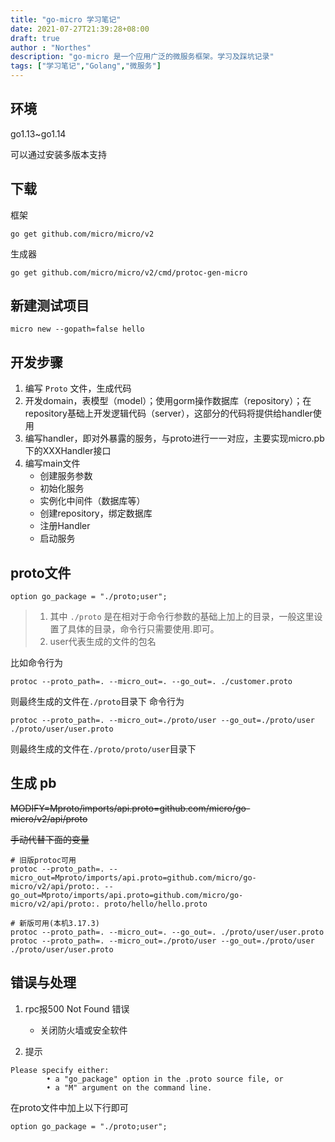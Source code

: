 ```yaml
---
title: "go-micro 学习笔记"
date: 2021-07-27T21:39:28+08:00
draft: true
author : "Northes"
description: "go-micro 是一个应用广泛的微服务框架。学习及踩坑记录"
tags: ["学习笔记","Golang","微服务"]
---
```


## 环境
go1.13~go1.14

可以通过安装多版本支持

## 下载
框架
```shell
go get github.com/micro/micro/v2
```

生成器
```shell
go get github.com/micro/micro/v2/cmd/protoc-gen-micro
```


## 新建测试项目
```shell
micro new --gopath=false hello
```

## 开发步骤
1. 编写 `Proto` 文件，生成代码
2. 开发domain，表模型（model）；使用gorm操作数据库（repository）；在repository基础上开发逻辑代码（server），这部分的代码将提供给handler使用
3. 编写handler，即对外暴露的服务，与proto进行一一对应，主要实现micro.pb下的XXXHandler接口
4. 编写main文件
    - 创建服务参数
    - 初始化服务
    - 实例化中间件（数据库等）
    - 创建repository，绑定数据库
    - 注册Handler
    - 启动服务
    
    
    

## proto文件
```shell
option go_package = "./proto;user";
```
> 1. 其中 `./proto` 是在相对于命令行参数的基础上加上的目录，一般这里设置了具体的目录，命令行只需要使用.即可。
> 2. user代表生成的文件的包名

比如命令行为
```shell
protoc --proto_path=. --micro_out=. --go_out=. ./customer.proto
```
则最终生成的文件在`./proto`目录下
命令行为
```shell
protoc --proto_path=. --micro_out=./proto/user --go_out=./proto/user ./proto/user/user.proto
```
则最终生成的文件在`./proto/proto/user`目录下



## 生成 pb

~~MODIFY=Mproto/imports/api.proto=github.com/micro/go-micro/v2/api/proto~~

~~手动代替下面的变量~~
```shell
# 旧版protoc可用
protoc --proto_path=. --micro_out=Mproto/imports/api.proto=github.com/micro/go-micro/v2/api/proto:. --go_out=Mproto/imports/api.proto=github.com/micro/go-micro/v2/api/proto:. proto/hello/hello.proto

# 新版可用(本机3.17.3)
protoc --proto_path=. --micro_out=. --go_out=. ./proto/user/user.proto
protoc --proto_path=. --micro_out=./proto/user --go_out=./proto/user ./proto/user/user.proto
```



## 错误与处理
1. rpc报500 Not Found 错误
   - 关闭防火墙或安全软件

2. 提示
```shell
Please specify either:
        • a "go_package" option in the .proto source file, or
        • a "M" argument on the command line.

```
在proto文件中加上以下行即可
```shell
option go_package = "./proto;user";
```


